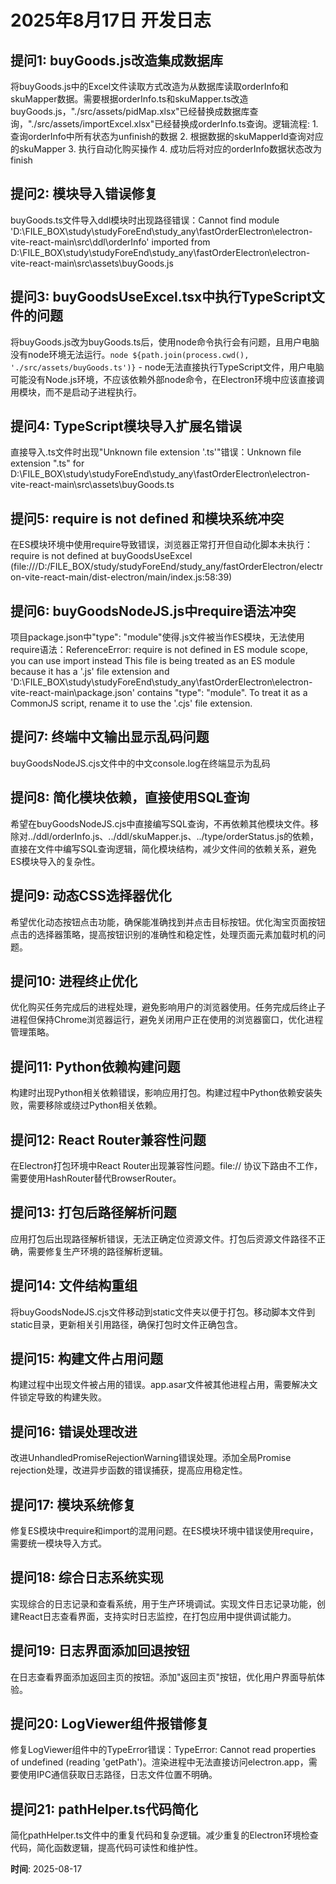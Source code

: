 # 2025年8月17日 开发日志

## 提问1: buyGoods.js改造集成数据库
将buyGoods.js中的Excel文件读取方式改造为从数据库读取orderInfo和skuMapper数据。需要根据orderInfo.ts和skuMapper.ts改造buyGoods.js，"./src/assets/pidMap.xlsx"已经替换成数据库查询，"./src/assets/importExcel.xlsx"已经替换成orderInfo.ts查询。逻辑流程: 1. 查询orderInfo中所有状态为unfinish的数据 2. 根据数据的skuMapperId查询对应的skuMapper 3. 执行自动化购买操作 4. 成功后将对应的orderInfo数据状态改为finish

## 提问2: 模块导入错误修复
buyGoods.ts文件导入ddl模块时出现路径错误：Cannot find module 'D:\FILE_BOX\study\studyForeEnd\study_any\fastOrderElectron\electron-vite-react-main\src\ddl\orderInfo' imported from D:\FILE_BOX\study\studyForeEnd\study_any\fastOrderElectron\electron-vite-react-main\src\assets\buyGoods.js

## 提问3: buyGoodsUseExcel.tsx中执行TypeScript文件的问题
将buyGoods.js改为buyGoods.ts后，使用node命令执行会有问题，且用户电脑没有node环境无法运行。`node ${path.join(process.cwd(), './src/assets/buyGoods.ts')}` - node无法直接执行TypeScript文件，用户电脑可能没有Node.js环境，不应该依赖外部node命令，在Electron环境中应该直接调用模块，而不是启动子进程执行。

## 提问4: TypeScript模块导入扩展名错误
直接导入.ts文件时出现"Unknown file extension '.ts'"错误：Unknown file extension ".ts" for D:\FILE_BOX\study\studyForeEnd\study_any\fastOrderElectron\electron-vite-react-main\src\assets\buyGoods.ts

## 提问5: require is not defined 和模块系统冲突
在ES模块环境中使用require导致错误，浏览器正常打开但自动化脚本未执行：require is not defined at buyGoodsUseExcel (file:///D:/FILE_BOX/study/studyForeEnd/study_any/fastOrderElectron/electron-vite-react-main/dist-electron/main/index.js:58:39)

## 提问6: buyGoodsNodeJS.js中require语法冲突
项目package.json中"type": "module"使得.js文件被当作ES模块，无法使用require语法：ReferenceError: require is not defined in ES module scope, you can use import instead This file is being treated as an ES module because it has a '.js' file extension and 'D:\FILE_BOX\study\studyForeEnd\study_any\fastOrderElectron\electron-vite-react-main\package.json' contains "type": "module". To treat it as a CommonJS script, rename it to use the '.cjs' file extension.

## 提问7: 终端中文输出显示乱码问题
buyGoodsNodeJS.cjs文件中的中文console.log在终端显示为乱码

## 提问8: 简化模块依赖，直接使用SQL查询
希望在buyGoodsNodeJS.cjs中直接编写SQL查询，不再依赖其他模块文件。移除对../ddl/orderInfo.js、../ddl/skuMapper.js、../type/orderStatus.js的依赖，直接在文件中编写SQL查询逻辑，简化模块结构，减少文件间的依赖关系，避免ES模块导入的复杂性。

## 提问9: 动态CSS选择器优化
希望优化动态按钮点击功能，确保能准确找到并点击目标按钮。优化淘宝页面按钮点击的选择器策略，提高按钮识别的准确性和稳定性，处理页面元素加载时机的问题。

## 提问10: 进程终止优化
优化购买任务完成后的进程处理，避免影响用户的浏览器使用。任务完成后终止子进程但保持Chrome浏览器运行，避免关闭用户正在使用的浏览器窗口，优化进程管理策略。

## 提问11: Python依赖构建问题
构建时出现Python相关依赖错误，影响应用打包。构建过程中Python依赖安装失败，需要移除或绕过Python相关依赖。

## 提问12: React Router兼容性问题
在Electron打包环境中React Router出现兼容性问题。file:// 协议下路由不工作，需要使用HashRouter替代BrowserRouter。

## 提问13: 打包后路径解析问题
应用打包后出现路径解析错误，无法正确定位资源文件。打包后资源文件路径不正确，需要修复生产环境的路径解析逻辑。

## 提问14: 文件结构重组
将buyGoodsNodeJS.cjs文件移动到static文件夹以便于打包。移动脚本文件到static目录，更新相关引用路径，确保打包时文件正确包含。

## 提问15: 构建文件占用问题
构建过程中出现文件被占用的错误。app.asar文件被其他进程占用，需要解决文件锁定导致的构建失败。

## 提问16: 错误处理改进
改进UnhandledPromiseRejectionWarning错误处理。添加全局Promise rejection处理，改进异步函数的错误捕获，提高应用稳定性。

## 提问17: 模块系统修复
修复ES模块中require和import的混用问题。在ES模块环境中错误使用require，需要统一模块导入方式。

## 提问18: 综合日志系统实现
实现综合的日志记录和查看系统，用于生产环境调试。实现文件日志记录功能，创建React日志查看界面，支持实时日志监控，在打包应用中提供调试能力。

## 提问19: 日志界面添加回退按钮
在日志查看界面添加返回主页的按钮。添加"返回主页"按钮，优化用户界面导航体验。

## 提问20: LogViewer组件报错修复
修复LogViewer组件中的TypeError错误：TypeError: Cannot read properties of undefined (reading 'getPath')。渲染进程中无法直接访问electron.app，需要使用IPC通信获取日志路径，日志文件位置不明确。

## 提问21: pathHelper.ts代码简化
简化pathHelper.ts文件中的重复代码和复杂逻辑。减少重复的Electron环境检查代码，简化函数逻辑，提高代码可读性和维护性。

**时间**: 2025-08-17